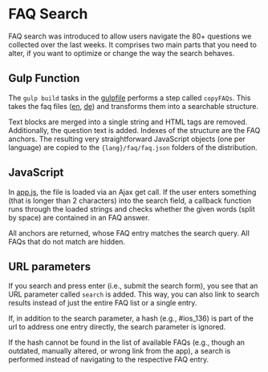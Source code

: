 # FAQ Search

FAQ search was introduced to allow users navigate the 80+ questions we collected over the last weeks.
It comprises two main parts that you need to alter, if you want to optimize or change the way the search behaves.

## Gulp Function

The `gulp build` tasks in the [gulpfile](../gulpfile.mjs) performs a step called `copyFAQs`. This takes the faq files ([en](../src/data/faq.json), [de](../src/data/faq_de.json)) and transforms them into a searchable structure.

Text blocks are merged into a single string and HTML tags are removed. Additionally, the question text is added. Indexes of the structure are the FAQ anchors. The resulting very straightforward JavaScript objects (one per language) are copied to the `{lang}/faq/faq.json` folders of the distribution.

## JavaScript

In [app.js](../src/assets/js/app.js), the file is loaded via an Ajax get call.
If the user enters something (that is longer than 2 characters) into the search field, a callback function runs through the loaded strings and checks whether the given words (split by space) are contained in an FAQ answer.

All anchors are returned, whose FAQ entry matches the search query.
All FAQs that do not match are hidden.

## URL parameters

If you search and press enter (i.e., submit the search form), you see that an URL parameter called `search` is added.
This way, you can also link to search results instead of just the entire FAQ list or a single entry.

If, in addition to the search parameter, a hash (e.g., #ios_136) is part of the url to address one entry directly, the search parameter is ignored.

If the hash cannot be found in the list of available FAQs (e.g., though an outdated, manually altered, or wrong link from the app), a search is performed instead of navigating to the respective FAQ entry.
